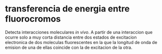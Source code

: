 # transferencia de energia entre fluorocromos

Detecta interacciones moleculares *in vivo*. A partir de una interaccion que ocurre solo a muy corta distancia entre dos estados de excitacion electronica de dos moleculas fluorescentes en la que la longitud de onda de emision de una de ellas coincide con la de excitacion de la otra.